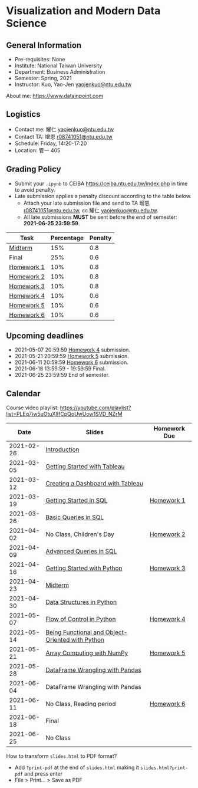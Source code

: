 # Visualization and Modern Data Science

## General Information

- Pre-requisites: None
- Institute: National Taiwan University
- Department: Business Administration
- Semester: Spring, 2021
- Instructor: Kuo, Yao-Jen <yaojenkuo@ntu.edu.tw>

About me: <https://www.datainpoint.com>

<!--
## Additional Registration Policy

Due to resourse constraint and limited experience, we accept limited additional registrations and the priority would be:

1. Senior BA or MBA in the last year;
2. Senior or graduate student in the last year;
3. Junior or graduate student;
4. Others.

We will probably rely on Python's `random` module to draw if there are too many additional registrations within higher priorities. Auditing is welcomed, however there will be no credits, homeworks, nor exams.
-->

## Logistics

- Contact me: 耀仁 <yaojenkuo@ntu.edu.tw>
- Contact TA: 增恩 <r08741051@ntu.edu.tw>
- Schedule: Friday, 14:20-17:20
- Location: 管一 405

<!--
## Environments

- Homeworks and exams will be distributed via [JupyterHub](https://jupyter.org/hub) and [nbgitpuller](https://github.com/jupyterhub/nbgitpuller).
- Lectures will be delivered via non-persistent [Binder](https://mybinder.org/) or [Google Colab](https://colab.research.google.com/).
-->

## Grading Policy

- Submit your `.ipynb` to CEIBA <https://ceiba.ntu.edu.tw/index.php> in time to avoid penalty.
- Late submission applies a penalty discount according to the table below.
    - Attach your late submission file and send to TA 增恩 <r08741051@ntu.edu.tw>, cc 耀仁 <yaojenkuo@ntu.edu.tw>.
    - All late submissions **MUST** be sent before the end of semester: **2021-06-25 23:59:59**.

|Task|Percentage|Penalty|
|----|----------|-------|
|[Midterm](https://lab.datainpoint.com/hub/user-redirect/git-pull?repo=https%3A%2F%2Fgithub.com%2Fdatainpoint%2Fmidterm-a-viz-and-modern-ds-ntu-spring-2021&urlpath=tree%2Fmidterm-a-viz-and-modern-ds-ntu-spring-2021%2Fmidterm.ipynb&branch=main)|15%|0.8|
|Final|25%|0.6|
|[Homework 1](https://yaojenkuo.io/viz-and-modern-ds-ntu-2021/slides/02-creating-a-dashboard-with-tableau.slides.html#/3/15)|10%|0.8|
|[Homework 2](https://lab.datainpoint.com/hub/user-redirect/git-pull?repo=https%3A%2F%2Fgithub.com%2Fdatainpoint%2Fhw2-viz-and-modern-ds-ntu-spring-2021&urlpath=tree%2Fhw2-viz-and-modern-ds-ntu-spring-2021%2Fexercises.ipynb&branch=main)|10%|0.8|
|[Homework 3](https://lab.datainpoint.com/hub/user-redirect/git-pull?repo=https%3A%2F%2Fgithub.com%2Fdatainpoint%2Fhw3-viz-and-modern-ds-ntu-spring-2021&urlpath=tree%2Fhw3-viz-and-modern-ds-ntu-spring-2021%2Fexercises.ipynb&branch=main)|10%|0.8|
|[Homework 4](https://lab.datainpoint.com/hub/user-redirect/git-pull?repo=https%3A%2F%2Fgithub.com%2Fdatainpoint%2Fhw4-viz-and-modern-ds-ntu-spring-2021&urlpath=tree%2Fhw4-viz-and-modern-ds-ntu-spring-2021%2Fexercises.ipynb&branch=main)|10%|0.6|
|[Homework 5](https://lab.datainpoint.com/hub/user-redirect/git-pull?repo=https%3A%2F%2Fgithub.com%2Fdatainpoint%2Fhw5-viz-and-modern-ds-ntu-spring-2021&urlpath=tree%2Fhw5-viz-and-modern-ds-ntu-spring-2021%2Fexercises.ipynb&branch=main)|10%|0.6|
|[Homework 6](https://lab.datainpoint.com/hub/user-redirect/git-pull?repo=https%3A%2F%2Fgithub.com%2Fdatainpoint%2Fhw6-viz-and-modern-ds-ntu-spring-2021&urlpath=tree%2Fhw6-viz-and-modern-ds-ntu-spring-2021%2Fexercises.ipynb&branch=main)|10%|0.6|

## Upcoming deadlines

- 2021-05-07 20:59:59 [Homework 4](https://lab.datainpoint.com/hub/user-redirect/git-pull?repo=https%3A%2F%2Fgithub.com%2Fdatainpoint%2Fhw4-viz-and-modern-ds-ntu-spring-2021&urlpath=tree%2Fhw4-viz-and-modern-ds-ntu-spring-2021%2Fexercises.ipynb&branch=main) submission.
- 2021-05-21 20:59:59 [Homework 5](https://lab.datainpoint.com/hub/user-redirect/git-pull?repo=https%3A%2F%2Fgithub.com%2Fdatainpoint%2Fhw5-viz-and-modern-ds-ntu-spring-2021&urlpath=tree%2Fhw5-viz-and-modern-ds-ntu-spring-2021%2Fexercises.ipynb&branch=main) submission.
- 2021-06-11 20:59:59 [Homework 6](https://lab.datainpoint.com/hub/user-redirect/git-pull?repo=https%3A%2F%2Fgithub.com%2Fdatainpoint%2Fhw6-viz-and-modern-ds-ntu-spring-2021&urlpath=tree%2Fhw6-viz-and-modern-ds-ntu-spring-2021%2Fexercises.ipynb&branch=main) submission.
- 2021-06-18 13:59:59 - 19:59:59 Final.
- 2021-06-25 23:59:59 End of semester.

## Calendar

Course video playlist: <https://youtube.com/playlist?list=PLEq7iw5uOtuXIIfCpQoUwUow1SVD_NZrM>

|Date|Slides|Homework Due|
|----|------|------------|
|2021-02-26|[Introduction](slides/00-introduction.slides.html)||
|2021-03-05|[Getting Started with Tableau](slides/01-getting-started-with-tableau.slides.html)||
|2021-03-12|[Creating a Dashboard with Tableau](slides/02-creating-a-dashboard-with-tableau.slides.html)||
|2021-03-19|[Getting Started in SQL](slides/03-getting-started-with-sql.slides.html)|[Homework 1](https://yaojenkuo.io/viz-and-modern-ds-ntu-2021/slides/02-creating-a-dashboard-with-tableau.slides.html#/3/15)|
|2021-03-26|[Basic Queries in SQL](slides/04-basic-queries-in-sql.slides.html)||
|2021-04-02|No Class, Children's Day|[Homework 2](https://lab.datainpoint.com/hub/user-redirect/git-pull?repo=https%3A%2F%2Fgithub.com%2Fdatainpoint%2Fhw2-viz-and-modern-ds-ntu-spring-2021&urlpath=tree%2Fhw2-viz-and-modern-ds-ntu-spring-2021%2Fexercises.ipynb&branch=main)|
|2021-04-09|[Advanced Queries in SQL](slides/05-advanced-queries-in-sql.slides.html)||
|2021-04-16|[Getting Started with Python](slides/06-getting-started-with-python.slides.html)|[Homework 3](https://lab.datainpoint.com/hub/user-redirect/git-pull?repo=https%3A%2F%2Fgithub.com%2Fdatainpoint%2Fhw3-viz-and-modern-ds-ntu-spring-2021&urlpath=tree%2Fhw3-viz-and-modern-ds-ntu-spring-2021%2Fexercises.ipynb&branch=main)|
|2021-04-23|[Midterm](https://lab.datainpoint.com/hub/user-redirect/git-pull?repo=https%3A%2F%2Fgithub.com%2Fdatainpoint%2Fmidterm-a-viz-and-modern-ds-ntu-spring-2021&urlpath=tree%2Fmidterm-a-viz-and-modern-ds-ntu-spring-2021%2Fmidterm.ipynb&branch=main)||
|2021-04-30|[Data Structures in Python](slides/07-data-structures-in-python.slides.html)||
|2021-05-07|[Flow of Control in Python](slides/08-flow-of-control-in-python.slides.html)|[Homework 4](https://lab.datainpoint.com/hub/user-redirect/git-pull?repo=https%3A%2F%2Fgithub.com%2Fdatainpoint%2Fhw4-viz-and-modern-ds-ntu-spring-2021&urlpath=tree%2Fhw4-viz-and-modern-ds-ntu-spring-2021%2Fexercises.ipynb&branch=main)|
|2021-05-14|[Being Functional and Object-Oriented with Python](slides/09-being-functional-and-object-oriented-with-python.slides.html)||
|2021-05-21|[Array Computing with NumPy](slides/10-array-computing-with-numpy.slides.html)|[Homework 5](https://lab.datainpoint.com/hub/user-redirect/git-pull?repo=https%3A%2F%2Fgithub.com%2Fdatainpoint%2Fhw5-viz-and-modern-ds-ntu-spring-2021&urlpath=tree%2Fhw5-viz-and-modern-ds-ntu-spring-2021%2Fexercises.ipynb&branch=main)|
|2021-05-28|[DataFrame Wrangling with Pandas](slides/11-dataframe-wrangling-with-pandas.slides.html)||
|2021-06-04|DataFrame Wrangling with Pandas||
|2021-06-11|No Class, Reading period|[Homework 6](https://lab.datainpoint.com/hub/user-redirect/git-pull?repo=https%3A%2F%2Fgithub.com%2Fdatainpoint%2Fhw6-viz-and-modern-ds-ntu-spring-2021&urlpath=tree%2Fhw6-viz-and-modern-ds-ntu-spring-2021%2Fexercises.ipynb&branch=main)|
|2021-06-18|Final||
|2021-06-25|No Class||

How to transform `slides.html` to PDF format?
- Add `?print-pdf` at the end of `slides.html` making it `slides.html?print-pdf` and press enter
- File > Print... > Save as PDF